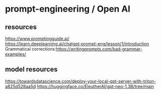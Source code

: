 # prompt-engineering / Open AI 

## resources 
https://www.promptingguide.ai/  <br/>
https://learn.deeplearning.ai/chatgpt-prompt-eng/lesson/1/introduction
Grammatical corrections:https://writingprompts.com/bad-grammar-examples/


## model resources

https://towardsdatascience.com/deploy-your-local-gpt-server-with-triton-a825d528aa5d
https://huggingface.co/EleutherAI/gpt-neo-1.3B/tree/main

